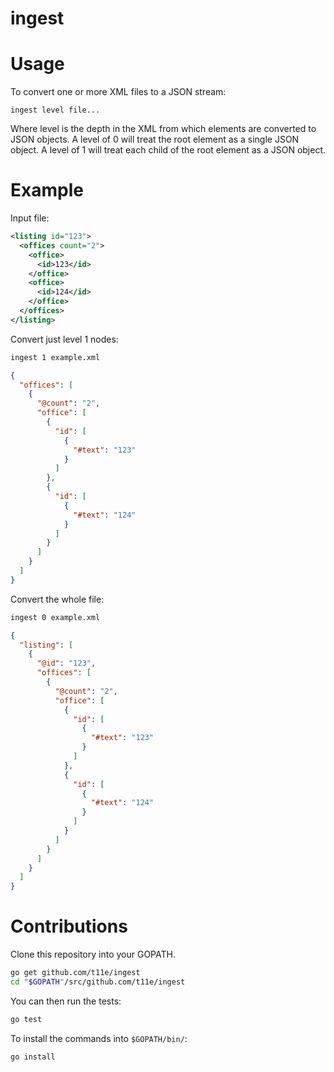 # ingest

# Usage

To convert one or more XML files to a JSON stream:

```
ingest level file...
```

Where level is the depth in the XML from which elements
are converted to JSON objects. A level of 0 will treat
the root element as a single JSON object. A level of 1
will treat each child of the root element as a JSON object.

# Example

Input file:
```xml
<listing id="123">
  <offices count="2">
    <office>
      <id>123</id>
    </office>
    <office>
      <id>124</id>
    </office>
  </offices>
</listing>
```

Convert just level 1 nodes:
```sh
ingest 1 example.xml
```
```json
{
  "offices": [
    {
      "@count": "2",
      "office": [
        {
          "id": [
            {
              "#text": "123"
            }
          ]
        },
        {
          "id": [
            {
              "#text": "124"
            }
          ]
        }
      ]
    }
  ]
}
```

Convert the whole file:
```sh
ingest 0 example.xml
```
```json
{
  "listing": [
    {
      "@id": "123",
      "offices": [
        {
          "@count": "2",
          "office": [
            {
              "id": [
                {
                  "#text": "123"
                }
              ]
            },
            {
              "id": [
                {
                  "#text": "124"
                }
              ]
            }
          ]
        }
      ]
    }
  ]
}
```

# Contributions

Clone this repository into your GOPATH.

```sh
go get github.com/t11e/ingest
cd "$GOPATH"/src/github.com/t11e/ingest
```

You can then run the tests:

```sh
go test
```

To install the commands into `$GOPATH/bin/`:

```sh
go install
```
